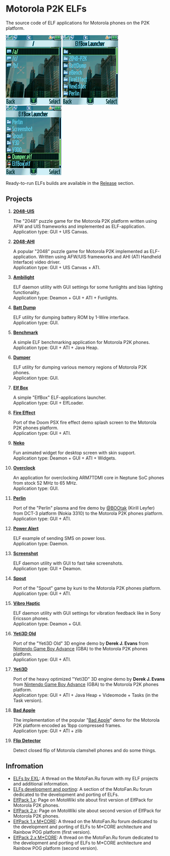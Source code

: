 Motorola P2K ELFs
=================

The source code of ELF applications for Motorola phones on the P2K platform.

![Screenshot 1 of ElfBox from Motorola ROKR E1](images/Screenshot_ElfBox_E1_1.png) ![Screenshot 2 of ElfBox from Motorola ROKR E1](images/Screenshot_ElfBox_E1_2.png) ![Screenshot 3 of ElfBox from Motorola ROKR E1](images/Screenshot_ElfBox_E1_3.png)

Ready-to-run ELFs builds are available in the [Release](https://github.com/EXL/P2kElfs/releases) section.

## Projects

1. **[2048-UIS](https://github.com/EXL/2048/tree/master/2048-P2K)**

    The "2048" puzzle game for the Motorola P2K platform written using AFW and UIS frameworks and implemented as ELF-application.\
    Application type: GUI + UIS Canvas.

2. **[2048-AHI](https://github.com/EXL/2048/tree/master/2048-P2K/2048-AHI)**

    A popular "2048" puzzle game for Motorola P2K implemented as ELF-application. Written using AFW/UIS frameworks and AHI (ATI Handheld Interface) video driver.\
    Application type: GUI + UIS Canvas + ATI.

3. **[Ambilight](Ambilight)**

    ELF daemon utility with GUI settings for some funlights and bias lighting functionality.\
    Application type: Deamon + GUI + ATI + Funlights.

4. **[Batt Dump](BattDump)**

    ELF utility for dumping battery ROM by 1-Wire interface.\
    Application type: GUI.

5. **[Benchmark](Benchmark)**

    A simple ELF benchmarking application for Motorola P2K phones.\
    Application type: GUI + ATI + Java Heap.

6. **[Dumper](Dumper)**

    ELF utility for dumping various memory regions of Motorola P2K phones.\
    Application type: GUI.

7. **[Elf Box](ElfBox)**

    A simple "ElfBox" ELF-applications launcher.\
    Application type: GUI + ElfLoader.

8. **[Fire Effect](FireEffect)**

    Port of the Doom PSX fire effect demo splash screen to the Motorola P2K phones platform.\
    Application type: GUI + ATI.

9. **[Neko](Neko)**

    Fun animated widget for desktop screen with skin support.\
    Application type: Deamon + GUI + ATI + Widgets.

10. **[Overclock](Overclock)**

    An application for overclocking ARM7TDMI core in Neptune SoC phones from stock 52 MHz to 65 MHz.\
    Application type: GUI.

11. **[Perlin](Perlin)**

    Port of the "Perlin" plasma and fire demo by [@BOOtak](https://github.com/BOOtak) (Kirill Leyfer) from DCT-3 platform (Nokia 3310) to the Motorola P2K phones platform.\
    Application type: GUI + ATI.

12. **[Power Alert](PowerAlert)**

    ELF example of sending SMS on power loss.\
    Application type: Daemon.

13. **[Screenshot](Screenshot)**

    ELF daemon utility with GUI to fast take screenshots.\
    Application type: GUI + Deamon.

14. **[Spout](Spout)**

    Port of the "Spout" game by kuni to the Motorola P2K phones platform.\
    Application type: GUI + ATI.

15. **[Vibro Haptic](VibroHaptic)**

    ELF daemon utility with GUI settings for vibration feedback like in Sony Ericsson phones.\
    Application type: Deamon + GUI.

16. **[Yeti3D Old](Yeti3D-Old)**

    Port of the "Yeti3D Old" 3D engine demo by **Derek J. Evans** from [Nintendo Game Boy Advance](https://en.wikipedia.org/wiki/Game_Boy_Advance) (GBA) to the Motorola P2K phones platform.\
    Application type: GUI + ATI.

17. **[Yeti3D](Yeti3D)**

    Port of the heavy optimized "Yeti3D" 3D engine demo by **Derek J. Evans** from [Nintendo Game Boy Advance](https://en.wikipedia.org/wiki/Game_Boy_Advance) (GBA) to the Motorola P2K phones platform.\
    Application type: GUI + ATI + Java Heap + Videomode + Tasks (in the Task version).

18. **[Bad Apple](BadApple)**

    The implementation of the popular "[Bad Apple](https://en.wikipedia.org/wiki/Bad_Apple!!#Use_as_a_graphical_and_audio_test)" demo for the Motorola P2K platform encoded as 1bpp compressed frames.\
    Application type: GUI + ATI + zlib

19. **[Flip Detector](FlipDetector)**

    Detect closed flip of Motorola clamshell phones and do some things.

## Infromation

* [ELFs by EXL](https://forum.motofan.ru/index.php?showtopic=1742337): A thread on the MotoFan.Ru forum with my ELF projects and additional information.
* [ELFs development and porting](https://forum.motofan.ru/index.php?showforum=184): A section of the MotoFan.Ru forum dedicated to the development and porting of ELFs.
* [ElfPack 1.x](https://wiki.motofan.ru/ElfPack): Page on MotoWiki site about first version of ElfPack for Motorola P2K phones.
* [ElfPack 2.x](https://wiki.motofan.ru/ElfPack2): Page on MotoWiki site about second version of ElfPack for Motorola P2K phones.
* [ElfPack 1.x M*CORE](https://forum.motofan.ru/index.php?showtopic=176195): A thread on the MotoFan.Ru forum dedicated to the development and porting of ELFs to M*CORE architecture and Rainbow POG platform (first version).
* [ElfPack 2.x M*CORE](https://forum.motofan.ru/index.php?showtopic=149775): A thread on the MotoFan.Ru forum dedicated to the development and porting of ELFs to M*CORE architecture and Rainbow POG platform (second version).

